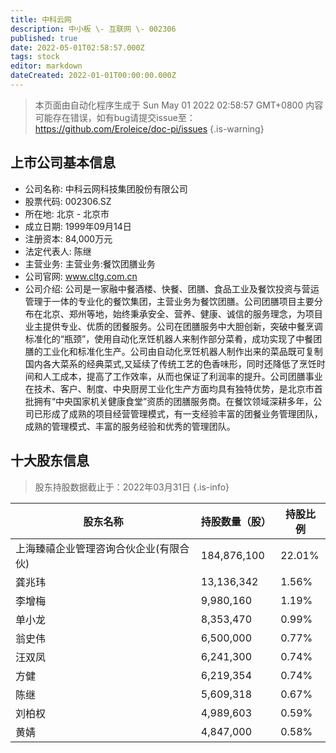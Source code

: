 ```yaml
---
title: 中科云网
description: 中小板 \- 互联网 \- 002306
published: true
date: 2022-05-01T02:58:57.000Z
tags: stock
editor: markdown
dateCreated: 2022-01-01T00:00:00.000Z
---
```


> 本页面由自动化程序生成于 Sun May 01 2022 02:58:57 GMT+0800
> 内容可能存在错误，如有bug请提交issue至：https://github.com/Eroleice/doc-pi/issues
{.is-warning}

## 上市公司基本信息
- 公司名称: 中科云网科技集团股份有限公司
- 股票代码: 002306.SZ
- 所在地: 北京 - 北京市
- 成立日期: 1999年09月14日
- 注册资本: 84,000万元
- 法定代表人: 陈继
- 主营业务: 主营业务:餐饮团膳业务
- 公司官网: www.cltg.com.cn
- 公司介绍: 公司是一家融中餐酒楼、快餐、团膳、食品工业及餐饮投资与营运管理于一体的专业化的餐饮集团，主营业务为餐饮团膳。公司团膳项目主要分布在北京、郑州等地，始终秉承安全、营养、健康、诚信的服务理念，为项目业主提供专业、优质的团餐服务。公司在团膳服务中大胆创新，突破中餐烹调标准化的“瓶颈”，使用自动化烹饪机器人来制作部分菜肴，成功实现了中餐团膳的工业化和标准化生产。公司由自动化烹饪机器人制作出来的菜品既可复制国内各大菜系的经典菜式,又延续了传统工艺的色香味形，同时还降低了烹饪时间和人工成本，提高了工作效率，从而也保证了利润率的提升。公司团膳事业在技术、客户、制度、中央厨房工业化生产方面均具有独特优势，是北京市首批拥有“中央国家机关健康食堂”资质的团膳服务商。在餐饮领域深耕多年，公司已形成了成熟的项目经营管理模式，有一支经验丰富的团餐业务管理团队，成熟的管理模式、丰富的服务经验和优秀的管理团队。


## 十大股东信息
> 股东持股数据截止于：2022年03月31日
{.is-info}

| 股东名称 | 持股数量（股） | 持股比例 |
| --- | --- | --- |
| 上海臻禧企业管理咨询合伙企业(有限合伙) | 184,876,100 | 22.01% |
| 龚兆玮 | 13,136,342 | 1.56% |
| 李增梅 | 9,980,160 | 1.19% |
| 单小龙 | 8,353,470 | 0.99% |
| 翁史伟 | 6,500,000 | 0.77% |
| 汪双凤 | 6,241,300 | 0.74% |
| 方健 | 6,219,354 | 0.74% |
| 陈继 | 5,609,318 | 0.67% |
| 刘柏权 | 4,989,603 | 0.59% |
| 黄婧 | 4,847,000 | 0.58% |




